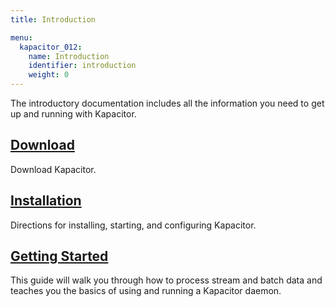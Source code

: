 ```yaml
---
title: Introduction

menu:
  kapacitor_012:
    name: Introduction
    identifier: introduction
    weight: 0
---
```


The introductory documentation includes all the information you need to get up and running with Kapacitor.

## [Download](https://influxdata.com/downloads/#kapacitor)
Download Kapacitor.

## [Installation](/kapacitor/v0.12/introduction/installation/)
Directions for installing, starting, and configuring Kapacitor.

## [Getting Started](/kapacitor/v0.12/introduction/getting_started/)
This guide will walk you through how to process stream and batch data and teaches you the basics of using and running a Kapacitor daemon.
